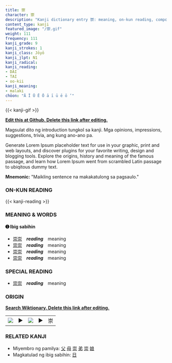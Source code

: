 ```yaml
---
title: 崇
character: 崇
description: "Kanji dictionary entry 崇: meaning, on-kun reading, compounds, origin, related kanji"
content_type: kanji
featured_image: "/崇.gif"
weight: 111
frequency: 111
kanji_grade: 9
kanji_strokes: 1
kanji_class: Jōyō
kanji_jlpt: N1
kanji_radical: 
kanji_reading: 
- DAI
- TAI
- oo-kii
kanji_meaning:
- malaki
chōon: "Ā Ī Ū Ē Ō ā ī ū ē ō ’"
---
```

[//]: # (Don't edit the line below. Kanji animated GIF code is automatically generated.)
{{< kanji-gif >}}

[//]: # (Edit below this line.)

**[Edit this at Github. Delete this link after editing.](https://github.com/tim0g/tim/tree/main/content/kanji/崇/index.md)**

Magsulat dito ng introduction tungkol sa kanji. Mga opinions, impressions, suggestions, trivia, ang kung ano-ano pa.

Generate Lorem Ipsum placeholder text for use in your graphic, print and web layouts, and discover plugins for your favorite writing, design and blogging tools. Explore the origins, history and meaning of the famous passage, and learn how Lorem Ipsum went from scrambled Latin passage to ubiqitous dummy text.
 
**Mnemonic:** "Maikling sentence na makakatulong sa pagsaulo."

### ON-KUN READING

[//]: # (Don't edit the line below. ON-KUN READING code is automatically generated.)
{{< kanji-reading >}}

### MEANING & WORDS

#### ➊ **Ibig sabihin**
  - [崇](../崇)[崇](../崇)　***reading***　meaning
  - [崇](../崇)[崇](../崇)　***reading***　meaning
  - [崇](../崇)[崇](../崇)　***reading***　meaning
  - [崇](../崇)[崇](../崇)　***reading***　meaning

### SPECIAL READING
  - [崇](../崇)[崇](../崇)　***reading***　meaning

### ORIGIN

**[Search Wiktionary. Delete this link after editing.](https://wiktionary.org/wiki/崇)**
<table class="kanji-table"><tr><td>
<img src="60px-崇-bronze.svg.png">
</td><td>▶</td><td>
<img src="60px-崇-oracle.svg.png">
</td><td>▶</td>
<td class="kanji-origin">崇</td>
</tr></table>

### RELATED KANJI
- Miyembro ng pamilya: [父](../父) [母](../母) [崇](../崇) [弟](../弟) [崇](../崇) [娘](../娘)
- Magkatulad ng ibig sabihin: [日](../日)
